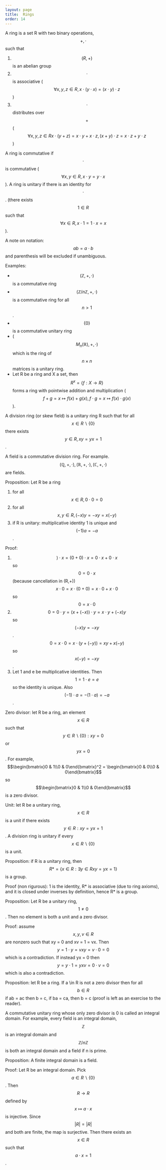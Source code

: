 ```yaml
---
layout: page
title:  Rings
order: 14
---
```


A ring is a set R with two binary operations, $$+, \cdot$$ such that
1) $$(R, +)$$ is an abelian group
2) $$\cdot$$ is associative ($$\forall x, y, z \in R, x \cdot (y \cdot x) = (x \cdot y) \cdot z$$)
3) $$\cdot$$ distributes over $$+$$ ($$\forall x, y, z \in R x\cdot (y+z) = x \cdot y + x \cdot z, (x+y)\cdot z = x \cdot z + y \cdot z$$)

A ring is commutative if $$\cdot$$ is commutative ($$\forall x, y \in R, x \cdot y = y \cdot x$$). A ring is unitary if there is an identity for $$\cdot$$. (there exists $$1 \in R$$ such that $$\forall x \in R, x \cdot 1 = 1 \cdot x = x$$).

A note on notation: $$ab = a \cdot b$$ and parenthesis will be excluded if unambiguous.

Examples:
* $$(\mathbb{Z}, +, \cdot)$$ is a commutative ring
* $$(\mathbb{Z}/n\mathbb{Z}, +, \cdot)$$ is a commutative ring for all $$n > 1$$.
* $$\{0\}$$ is a commutative unitary ring
* ($$M_n(\mathbb{R}), +, \cdot)$$ which is the ring of $$n \times n$$ matrices is a unitary ring.
* Let R be a ring and X a set, then $$R^x = \{f:X \rightarrow R\}$$ forms a ring with pointwise addition and multiplication ($$f+g = x \mapsto f(x)+g(x), f \cdot g = x \mapsto f(x)\cdot g(x)$$).

A division ring (or skew field) is a unitary ring R such that for all $$x \in R\backslash  \{0\}$$ there exists $$y \in R, xy = yx = 1$$.

A field is a commutative division ring. For example. $$(\mathbb{Q}, +, \cdot), (\mathbb{R}, +, \cdot), (\mathbb{C}, +, \cdot)$$ are fields.

Proposition: Let R be a ring
1) for all $$x \in R, 0 \cdot 0 = 0$$
2) for all $$x, y \in R, (-x)y = -xy = x(-y)$$
3) if R is unitary: multiplicative identity 1 is unique and $$(-1)a = -a$$.

Proof:
1) $$) \cdot x = (0+0)\cdot x = 0\cdot x + 0 \cdot x$$ so $$0 = 0 \cdot x$$ (because cancellation in (R,+)) $$x \cdot 0 = x \cdot (0+0) = x \cdot 0+x \cdot 0$$ so $$0 = x \cdot 0$$
2) $$0 = 0 \cdot y = (x+(-x))\cdot y = x \cdot y + (-x)y$$ so $$(-x)y = -xy$$. $$0 = x \cdot 0 = x \cdot (y+(-y)) = xy + x(-y)$$ so $$x(-y) = -xy$$.
3) Let 1 and e be multiplicative identities. Then $$1 = 1 \cdot e = e$$ so the identity is unique. Also $$(-1)\cdot a = -(1 \cdot a) = -a$$.

Zero divisor: let R be a ring, an element $$x \in R$$ such that $$y \in R \backslash  \{0\} : xy = 0$$ or $$yx = 0$$. For example, $$\begin{bmatrix}0 & 1\\0 & 0\end{bmatrix}^2 = \begin{bmatrix}0 & 0\\0 & 0\end{bmatrix}$$ so $$\begin{bmatrix}0 & 1\\0 & 0\end{bmatrix}$$ is a zero divisor.

Unit: let R be a unitary ring, $$x \in R$$ is a unit if there exists $$y \in R : xy = yx = 1$$. A division ring is unitary if every $$x \in R \backslash  \{0\}$$ is a unit.

Proposition: if R is a unitary ring, then $$R* = \{x \in R: \exists y \in R xy = yx = 1\}$$ is a group.

Proof (non rigurous): 1 is the identity, R* is associative (due to ring axioms), and it is closed under inverses by definition, hence R* is a group.

Proposition: Let R be a unitary ring, $$1 \neq 0$$. Then no element is both a unit and a zero divisor.

Proof: assume $$x, y, v \in R$$ are nonzero such that xy = 0 and xv = 1 = vx. Then $$y = 1 \cdot y = vxy = v \cdot 0 = 0$$ which is a contradiction. If instead yx = 0 then $$y = y \cdot 1 = yxv = 0 \cdot v = 0$$ which is also a contradiction.

Proposition: let R be a ring. If a \in R is not a zero divisor then for all $$ b \in R$$ if ab = ac then b = c, if ba = ca, then b = c (proof is left as an exercise to the reader).

A commutative unitary ring whose only zero divisor is 0 is called an integral domain. For example, every field is an integral domain, $$\mathbb{Z}$$ is an integral domain and $$\mathbb{Z}/n\mathbb{Z}$$ is both an integral domain and a field if n is prime.

Proposition: A finite integral domain is a field.

Proof: Let R be an integral domain. Pick $$a \in R \backslash  \{0\}$$. Then $$R \rightarrow R$$ defined by $$x \mapsto a\cdot x$$ is injective. Since $$\vert R \vert = \vert R \vert$$ and both are finite, the map is surjective. Then there exists an $$x \in R$$ such that $$a \cdot x = 1$$.
